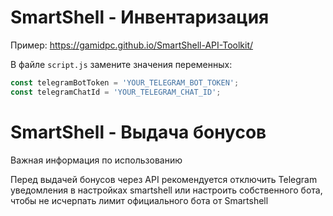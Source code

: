 # SmartShell - Инвентаризация

Пример: https://gamidpc.github.io/SmartShell-API-Toolkit/

В файле `script.js` замените значения переменных:
   ```javascript
   const telegramBotToken = 'YOUR_TELEGRAM_BOT_TOKEN';
   const telegramChatId = 'YOUR_TELEGRAM_CHAT_ID';
   ```


# SmartShell - Выдача бонусов
Важная информация по использованию

Перед выдачей бонусов через API рекомендуется отключить Telegram уведомления в настройках smartshell или настроить собственного бота, чтобы не исчерпать лимит официального бота от Smartshell
